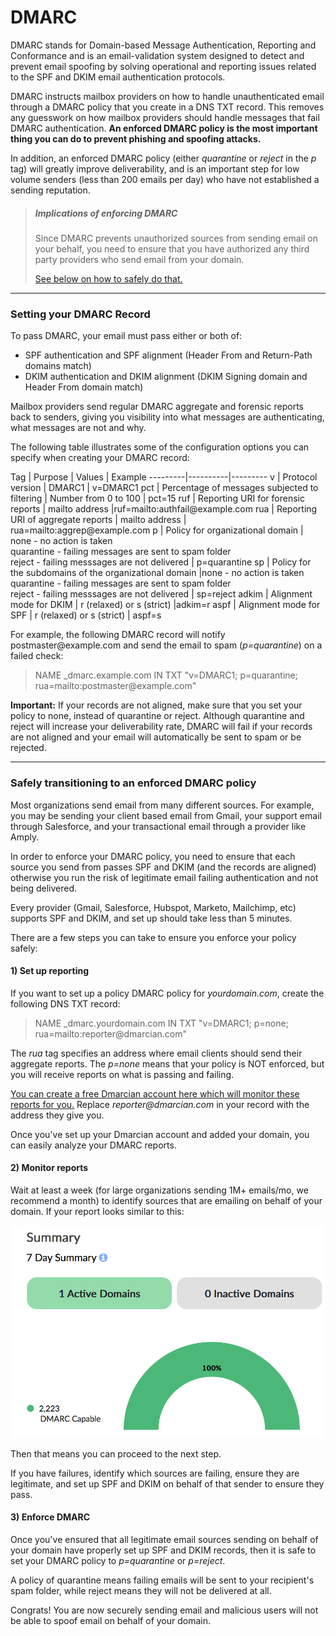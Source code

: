 # DMARC

DMARC stands for Domain-based Message Authentication, Reporting and Conformance and is an email-validation system designed to detect and prevent email spoofing by solving operational and reporting issues related to the SPF and DKIM email authentication protocols.

DMARC instructs mailbox providers on how to handle unauthenticated email through a DMARC policy that you create in a DNS TXT record. This removes any guesswork on how mailbox providers should handle messages that fail DMARC authentication. **An enforced DMARC policy is the most important thing you can do to prevent phishing and spoofing attacks.**

In addition, an enforced DMARC policy (either *quarantine* or *reject* in the *p* tag) will greatly improve deliverability, and is an important step for low volume senders (less than 200 emails per day) who have not established a sending reputation.

<!-- theme: Danger -->
> ##### Implications of enforcing DMARC
> Since DMARC prevents unauthorized sources from sending email on your behalf, you need to ensure that you have authorized any third party providers who send email from your domain.
>
>[See below on how to safely do that.](./400-DMARC.md#safely-transitioning-to-an-enforced-dmarc-policy)


****

### Setting your DMARC Record

To pass DMARC, your email must pass either or both of:

- SPF authentication and SPF alignment (Header From and Return-Path domains match)
- DKIM authentication and DKIM alignment (DKIM Signing domain and Header From domain match)

Mailbox providers send regular DMARC aggregate and forensic reports back to senders, giving you visibility into what messages are authenticating, what messages are not and why.

The following table illustrates some of the configuration options you can specify when creating your DMARC record:


Tag | Purpose | Values | Example
---------|----------|---------
 v | Protocol version | DMARC1 | v=DMARC1
 pct | Percentage of messages subjected to filtering | Number from 0 to 100 | pct=15
 ruf | Reporting URI for forensic reports | mailto address |ruf=mailto:authfail&commat;example.com
 rua | Reporting URI of aggregate reports | mailto address | rua=mailto:aggrep&commat;example.com
 p | Policy for organizational domain | none - no action is taken<br/>quarantine - failing messages are sent to spam folder<br/>reject - failing messsages are not delivered | p=quarantine
 sp | Policy for the subdomains of the organizational domain |none - no action is taken<br/>quarantine - failing messages are sent to spam folder<br/>reject - failing messsages are not delivered  | sp=reject
 adkim | Alignment mode for DKIM | r (relaxed) or s (strict) |adkim=r
 aspf | Alignment mode for SPF | r (relaxed) or s (strict) | aspf=s


For example, the following DMARC record will notify postmaster&commat;example.com and send the email to spam (*p=quarantine*) on a failed check:

> NAME _dmarc.example.com IN TXT  "v=DMARC1; p=quarantine; rua=mailto:postmaster&commat;example.com"

**Important:** If your records are not aligned, make sure that you set your policy to none, instead of quarantine or reject. Although quarantine and reject will increase your deliverability rate, DMARC will fail if your records are not aligned and your email will automatically be sent to spam or be rejected.

***

### Safely transitioning to an enforced DMARC policy

Most organizations send email from many different sources. For example, you may be sending your client based email from Gmail, your support email through Salesforce, and your transactional email through a provider like Amply.

In order to enforce your DMARC policy, you need to ensure that each source you send from passes SPF and DKIM (and the records are aligned) otherwise you run the risk of legitimate email failing authentication and not being delivered.

Every provider (Gmail, Salesforce, Hubspot, Marketo, Mailchimp, etc) supports SPF and DKIM, and set up should take less than 5 minutes.

There are a few steps you can take to ensure you enforce your policy safely:

#### 1) Set up reporting

If you want to set up a policy DMARC policy for *yourdomain.com*, create the following DNS TXT record:

> NAME _dmarc.yourdomain.com IN TXT  "v=DMARC1; p=none; rua=mailto:reporter&commat;dmarcian.com"

The *rua* tag specifies an address where email clients should send their aggregate reports. The *p=none* means that your policy is NOT enforced, but you will receive reports on what is passing and failing.

[You can create a free Dmarcian account here which will monitor these reports for you.](https://dmarcian.com/) Replace *reporter&commat;dmarcian.com* in your record with the address they give you.

Once you've set up your Dmarcian account and added your domain, you can easily analyze your DMARC reports.

#### 2) Monitor reports

Wait at least a week (for large organizations sending 1M+ emails/mo, we recommend a month) to identify sources that are emailing on behalf of your domain. If your report looks similar to this:

![Dmarcian](../../assets/images/dmarcian.png)

Then that means you can proceed to the next step.

If you have failures, identify which sources are failing, ensure they are legitimate, and set up SPF and DKIM on behalf of that sender to ensure they pass.

#### 3) Enforce DMARC

Once you've ensured that all legitimate email sources sending on behalf of your domain have properly set up SPF and DKIM records, then it is safe to set your DMARC policy to *p=quarantine* or *p=reject*.

A policy of quarantine means failing emails will be sent to your recipient's spam folder, while reject means they will not be delivered at all.

Congrats! You are now securely sending email and malicious users will not be able to spoof email on behalf of your domain.
